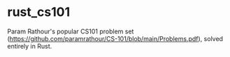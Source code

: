 # rust_cs101
Param Rathour's popular CS101 problem set (https://github.com/paramrathour/CS-101/blob/main/Problems.pdf), solved entirely in Rust.
